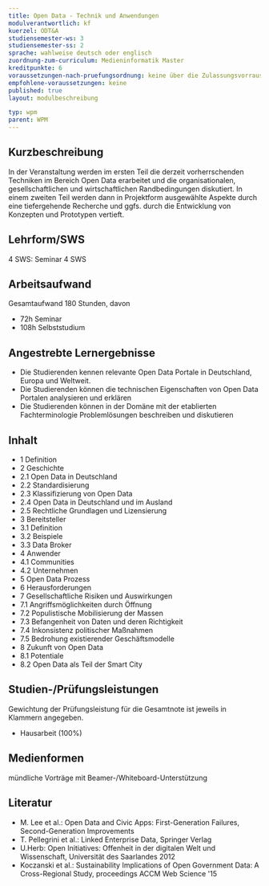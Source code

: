 ```yaml
---
title: Open Data - Technik und Anwendungen
modulverantwortlich: kf
kuerzel: ODT&A
studiensemester-ws: 3
studiensemester-ss: 2
sprache: wahlweise deutsch oder englisch
zuordnung-zum-curriculum: Medieninformatik Master
kreditpunkte: 6
voraussetzungen-nach-pruefungsordnung: keine über die Zulassungsvorrausetzungen zum Studium hinausgehenden
empfohlene-voraussetzungen: keine
published: true
layout: modulbeschreibung

typ: wpm
parent: WPM
---
```


## Kurzbeschreibung
In der Veranstaltung werden im ersten Teil die derzeit vorherrschenden Techniken im Bereich Open Data erarbeitet und die organisationalen, gesellschaftlichen und wirtschaftlichen Randbedingungen diskutiert. In einem zweiten Teil werden dann in Projektform ausgewählte Aspekte durch eine tiefergehende Recherche und ggfs. durch die Entwicklung von Konzepten und Prototypen vertieft.

## Lehrform/SWS 
4 SWS: Seminar 4 SWS

## Arbeitsaufwand 
Gesamtaufwand 180 Stunden, davon
- 72h Seminar
- 108h Selbststudium

## Angestrebte Lernergebnisse
- Die Studierenden kennen relevante Open Data Portale in Deutschland, Europa und Weltweit.
- Die Studierenden können die technischen Eigenschaften von Open Data Portalen analysieren und erklären
- Die Studierenden können in der Domäne mit der etablierten Fachterminologie Problemlösungen beschreiben und diskutieren

## Inhalt
- 1 Definition
- 2 Geschichte
- 2.1 Open Data in Deutschland
- 2.2 Standardisierung
- 2.3 Klassifizierung von Open Data
- 2.4 Open Data in Deutschland und im Ausland
- 2.5 Rechtliche Grundlagen und Lizensierung
- 3 Bereitsteller
- 3.1 Definition
- 3.2 Beispiele
- 3.3 Data Broker
- 4 Anwender
- 4.1 Communities
- 4.2 Unternehmen
- 5 Open Data Prozess
- 6 Herausforderungen
- 7 Gesellschaftliche Risiken und Auswirkungen
- 7.1 Angriffsmöglichkeiten durch Öffnung
- 7.2 Populistische Mobilisierung der Massen
- 7.3 Befangenheit von Daten und deren Richtigkeit
- 7.4 Inkonsistenz politischer Maßnahmen
- 7.5 Bedrohung existierender Geschäftsmodelle
- 8 Zukunft von Open Data
- 8.1 Potentiale
- 8.2 Open Data als Teil der Smart City


## Studien-/Prüfungsleistungen
Gewichtung der Prüfungsleistung für die Gesamtnote ist jeweils in Klammern angegeben.
- Hausarbeit (100%)

## Medienformen
mündliche Vorträge mit Beamer-/Whiteboard-Unterstützung

## Literatur
- M. Lee et al.: Open Data and Civic Apps: First-Generation Failures, Second-Generation
Improvements
- T. Pellegrini et al.: Linked Enterprise Data, Springer Verlag
- U.Herb: Open Initiatives: Offenheit in der digitalen Welt und Wissenschaft, Universität des
Saarlandes 2012
- Koczanski et al.: Sustainability Implications of Open Government Data: A Cross-Regional
Study, proceedings ACCM Web Science '15
